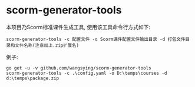 # scorm-generator-tools
本项目乃Scorm标准课件生成工具, 使用该工具命令行方式如下:
```
scorm-generator-tools -c 配置文件 -o Scorm课件配置文件输出目录 -d 打包文件目录和文件名称(注意加上.zip扩展名)
```
例子:
```
go get -u -v github.com/wangsying/scorm-generator-tools
scorm-generator-tools -c .\config.yaml -o D:\temps\courses -d d:\temps\package.zip
```